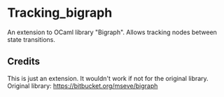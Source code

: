 # Tracking_bigraph
An extension to OCaml library "Bigraph". Allows tracking nodes between state transitions.

## Credits
This is just an extension. It wouldn't work if not for the original library.
Original library: https://bitbucket.org/mseve/bigraph
